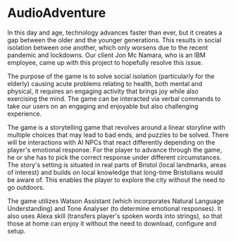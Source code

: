 # AudioAdventure

In this day and age, technology advances faster than ever, but it creates a gap between the older and the younger generations. This results in social isolation between one another, which only worsens due to the recent pandemic and lockdowns. Our client Jon Mc Namara, who is an IBM employee, came up with this project to hopefully resolve this issue.

The purpose of the game is to solve social isolation (particularly for the elderly) causing acute problems relating to health, both mental and physical, it requires an engaging activity that brings joy while also exercising the mind. The game can be interacted via verbal commands to take our users on an engaging and enjoyable but also challenging experience.

The game is a storytelling game that revolves around a linear storyline with multiple choices that may lead to bad ends, and puzzles to be solved. There will be interactions with AI NPCs that react differently depending on the player's emotional response. For the player to advance through the game, he or she has to pick the correct response under different circumstances. The story's setting is situated in real parts of Bristol (local landmarks, areas of interest) and builds on local knowledge that long-time Bristolians would be aware of. This enables the player to explore the city without the need to go outdoors.

The game utilizes Watson Assistant (which incorporates Natural Language Understanding) and Tone Analyser (to determine emotional responses). It also uses Alexa skill (transfers player's spoken words into strings), so that those at home can enjoy it without the need to download, configure and setup.


